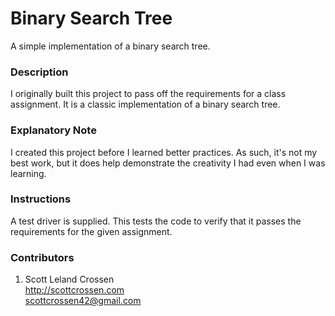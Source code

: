 # Binary Search Tree

A simple implementation of a binary search tree.

### Description

I originally built this project to pass off the requirements for a class assignment. It is a classic implementation of a binary search tree.

### Explanatory Note

I created this project before I learned better practices. As such, it's not my best work, but it does help demonstrate the creativity I had even when I was learning.

### Instructions

A test driver is supplied. This tests the code to verify that it passes the requirements for the given assignment.

### Contributors

1. Scott Leland Crossen  
<http://scottcrossen.com>  
<scottcrossen42@gmail.com>  
